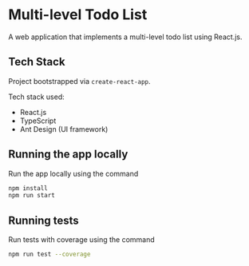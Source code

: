 # Multi-level Todo List
A web application that implements a multi-level todo list using React.js.

## Tech Stack
Project bootstrapped via `create-react-app`.

Tech stack used:
- React.js
- TypeScript
- Ant Design (UI framework)

## Running the app locally
Run the app locally using the command

```bash
npm install
npm run start
```

## Running tests
Run tests with coverage using the command

```bash
npm run test --coverage
```